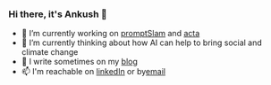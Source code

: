 ### Hi there, it's Ankush 👋

<!--
**garg-ankush/garg-ankush** is a ✨ _special_ ✨ repository because its `README.md` (this file) appears on your GitHub profile.

Here are some ideas to get you started:

- 🔭 I’m currently working on ...
- 🌱 I’m currently learning ...
- 👯 I’m looking to collaborate on ...
- 🤔 I’m looking for help with ...
- 💬 Ask me about ...
- 📫 How to reach me: ...
- 😄 Pronouns: ...
- ⚡ Fun fact: ...
-->

- 🔭 I’m currently working on [promptSlam](https://promptslam.com) and [acta](https://acta.fyi)
- 🌱 I’m currently thinking about how AI can help to bring social and climate change
- 💬 I write sometimes on my [blog](https://ankushgarg.com)
- 📫 I'm reachable on [linkedIn](https://www.linkedin.com/in/garg-ankush/) or by[email](github@ankushgarg.com)

